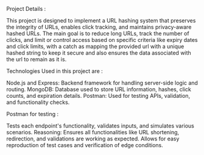 Project Details :

This project is designed to implement a URL hashing system that preserves the integrity of URLs, enables click tracking, and maintains privacy-aware hashed URLs. The main goal is to reduce long URLs, track the number of clicks, and limit or control access based on specific criteria like expiry dates and click limits, with a catch as mapping the provided url with a unique hashed string to keep it secure and also ensures the data associated with the url to remain as it is.

Technologies Used in this project are :

Node.js and Express: Backend framework for handling server-side logic and routing.
MongoDB: Database used to store URL information, hashes, click counts, and expiration details.
Postman: Used for testing APIs, validation, and functionality checks.

Postman for testing :

Tests each endpoint's functionality, validates inputs, and simulates various scenarios.
Reasoning: Ensures all functionalities like URL shortening, redirection, and validations are working as expected.
Allows for easy reproduction of test cases and verification of edge conditions.
